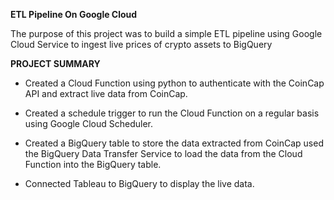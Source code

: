 **ETL Pipeline On Google Cloud**

The purpose of this project was to build a simple ETL pipeline using Google Cloud Service to ingest live prices of crypto assets to BigQuery

**PROJECT SUMMARY**
- Created a Cloud Function using python to authenticate with the CoinCap API and extract live data from CoinCap. 
 
- Created a schedule trigger to run the Cloud Function on a regular basis using Google Cloud Scheduler. 
 
- Created a BigQuery table to store the data extracted from CoinCap used the BigQuery Data Transfer Service to load the data from the Cloud Function into the BigQuery table. 
 
- Connected Tableau to BigQuery to display the live data.
